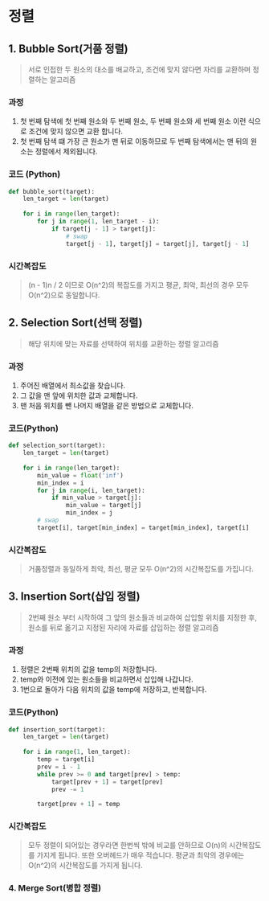 # 정렬



## 1. Bubble Sort(거품 정렬)

> 서로 인접한 두 원소의 대소를 배교하고, 조건에 맞지 않다면 자리를 교환하며 정렬하는 알고리즘



### 과정

1. 첫 번째 탐색에 첫 번째 원소와 두 번째 원소, 두 번째 원소와 세 번째 원소 이런 식으로 조건에 맞지 않으면 교환 합니다.
2. 첫 번째 탐색 떄 가장 큰 원소가 맨 뒤로 이동하므로 두 번째 탐색에서는 맨 뒤의 원소는 정렬에서 제외됩니다.



### 코드 (Python)

```python
def bubble_sort(target):
    len_target = len(target)
    
    for i in range(len_target):
        for j in range(1, len_target - i):
            if target[j - 1] > target[j]:
                # swap
                target[j - 1], target[j] = target[j], target[j - 1]
```



### 시간복잡도

> (n - 1)n / 2 이므로 O(n^2)의 복잡도를 가지고 평균, 최악, 최선의 경우 모두 O(n^2)으로 동일합니다.



## 2. Selection Sort(선택 정렬)

> 해당 위치에 맞는 자료를 선택하여 위치를 교환하는 정렬 알고리즘



### 과정

1. 주어진 배열에서 최소값을 찾습니다.
2. 그 값을 맨 앞에 위치한 값과 교체합니다.
3. 맨 처음 위치를 뺀 나머지 배열을 같은 방법으로 교체합니다.



### 코드(Python)

```python
def selection_sort(target):
    len_target = len(target)
    
    for i in range(len_target):
        min_value = float('inf')
        min_index = i
        for j in range(i, len_target):
            if min_value > target[j]:
                min_value = target[j]
                min_index = j
        # swap
        target[i], target[min_index] = target[min_index], target[i]
```



### 시간복잡도

> 거품정렬과 동일하게 최악, 최선, 평균 모두 O(n^2)의 시간복잡도를 가집니다.



## 3. Insertion Sort(삽입 정렬)

>  2번째 원소 부터 시작하여 그 앞의 원소들과 비교하여 삽입할 위치를 지정한 후, 원소를 뒤로 옮기고 지정된 자리에 자료를 삽입하는 정렬 알고리즘



### 과정

1. 정렬은 2번째 위치의 값을 temp의 저장합니다.
2. temp와 이전에 있는 원소들을 비교하면서 삽입해 나갑니다.
3. 1번으로 돌아가 다음 위치의 값을 temp에 저장하고, 반복합니다.



### 코드(Python)

```python
def insertion_sort(target):
    len_target = len(target)
    
    for i in range(1, len_target):
        temp = target[i]
        prev = i - 1
       	while prev >= 0 and target[prev] > temp:
            target[prev + 1] = target[prev]
            prev -= 1
        
        target[prev + 1] = temp
```



### 시간복잡도

> 모두 정렬이 되어있는 경우라면 한번씩 밖에 비교를 안하므로 O(n)의 시간복잡도를 가지게 됩니다. 또한 오버헤드가 매우 적습니다. 평균과 최악의 경우에는 O(n^2)의 시간복잡도를 가지게 됩니다.



### 4.  Merge Sort(병합 정렬)

